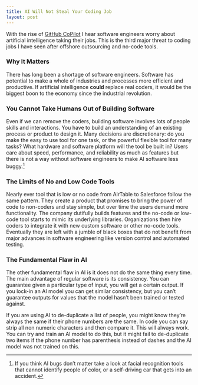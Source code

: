```yaml
---
title: AI Will Not Steal Your Coding Job
layout: post
---
```

With the rise of [GitHub CoPilot](https://github.com/features/copilot) I hear software engineers worry about artificial intelligence taking their jobs. This is the third major threat to coding jobs I have seen after offshore outsourcing and no-code tools.

### Why It Matters
There has long been a shortage of software engineers. Software has potential to make a whole of industries and processes more efficient and productive. If artificial intelligence **could** replace real coders, it would be the biggest boon to the economy since the industrial revolution.

### You Cannot Take Humans Out of Building Software
Even if we can remove the coders, building software involves lots of people skills and interactions. You have to build an understanding of an existing process or product to design it. Many decisions are discretionary: do you make the easy to use tool for one task, or the powerful flexible tool for many tasks? What hardware and software platform will the tool be built in? Users care about speed, performance, and reliability as much as features but there is not a way without software engineers to make AI software less buggy.[^1]

### The Limits of No and Low Code Tools
Nearly ever tool that is low or no code from AirTable to Salesforce follow the same pattern. They create a product that promises to bring the power of code to non-coders and stay simple, but over time the users demand more functionality. The company dutifully builds features and the no-code or low-code tool starts to mimic its underlying libraries. Organizations then hire coders to integrate it with new custom software or other no-code tools. Eventually they are left with a jumble of black boxes that do not benefit from major advances in software engineering like version control and automated testing. 

### The Fundamental Flaw in AI
The other fundamental flaw in AI is it does not do the same thing every time. The main advantage of regular software is its consistency. You can guarantee given a particular type of input, you will get a certain output. If you lock-in an AI model you can get similar consistency, but you can’t guarantee outputs for values that the model hasn’t been trained or tested against. 

If you are using AI to de-duplicate a list of people, you might know they’re always the same if their phone numbers are the same. In code you can say strip all non numeric characters and then compare it. This will always work. You can try and train an AI model to do this, but it might fail to de-duplicate two items if the phone number has parenthesis instead of dashes and the AI model was not trained on this.

[^1]: If you think AI bugs don’t matter take a look at facial recognition tools that cannot identify people of color, or a self-driving car that gets into an accident.
